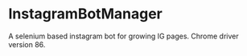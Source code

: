 # InstagramBotManager
A selenium based instagram bot for growing IG pages.
Chrome driver version 86.
